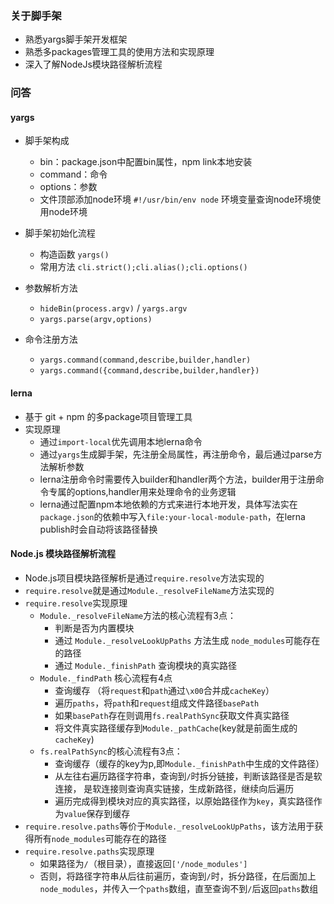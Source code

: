 ### 关于脚手架
- 熟悉yargs脚手架开发框架
- 熟悉多packages管理工具的使用方法和实现原理
- 深入了解NodeJs模块路径解析流程

### 问答

#### yargs
- 脚手架构成
  - bin：package.json中配置bin属性，npm link本地安装
  - command：命令
  - options：参数
  - 文件顶部添加node环境 `#!/usr/bin/env node` 环境变量查询node环境使用node环境

- 脚手架初始化流程
  - 构造函数 `yargs()`
  - 常用方法 `cli.strict();cli.alias();cli.options()`

- 参数解析方法
  - `hideBin(process.argv)` / `yargs.argv`
  - `yargs.parse(argv,options)`

- 命令注册方法
  - `yargs.command(command,describe,builder,handler)`
  - `yargs.command({command,describe,builder,handler})`

#### lerna
- 基于 git + npm 的多package项目管理工具
- 实现原理
  - 通过`import-local`优先调用本地lerna命令
  - 通过`yargs`生成脚手架，先注册全局属性，再注册命令，最后通过parse方法解析参数
  - lerna注册命令时需要传入builder和handler两个方法，builder用于注册命令专属的options,handler用来处理命令的业务逻辑
  - lerna通过配置npm本地依赖的方式来进行本地开发，具体写法实在`package.json`的依赖中写入`file:your-local-module-path`，在lerna publish时会自动将该路径替换

#### Node.js 模块路径解析流程
- Node.js项目模块路径解析是通过`require.resolve`方法实现的
- `require.resolve`就是通过`Module._resolveFileName`方法实现的
- `require.resolve`实现原理
  - `Module._resolveFileName`方法的核心流程有3点：
    - 判断是否为内置模块
    - 通过 `Module._resolveLookUpPaths` 方法生成 `node_modules`可能存在的路径
    - 通过 `Module._finishPath` 查询模块的真实路径
  - `Module._findPath` 核心流程有4点
    - 查询缓存 （将`request`和`path`通过`\x00`合并成`cacheKey`）
    - 遍历`paths`，将`path`和`request`组成文件路径`basePath`
    - 如果`basePath`存在则调用`fs.realPathSync`获取文件真实路径
    - 将文件真实路径缓存到`Module._pathCache`(key就是前面生成的`cacheKey`)
  - `fs.realPathSync`的核心流程有3点：
    - 查询缓存（缓存的key为p,即`Module._finishPath`中生成的文件路径）
    - 从左往右遍历路径字符串，查询到`/`时拆分链接，判断该路径是否是软连接， 是软连接则查询真实链接，生成新路径，继续向后遍历
    - 遍历完成得到模块对应的真实路径，以原始路径作为`key`，真实路径作为`value`保存到缓存
- `require.resolve.paths`等价于`Module._resolveLookUpPaths`，该方法用于获得所有`node_modules`可能存在的路径
- `require.resolve.paths`实现原理
  - 如果路径为`/`（根目录），直接返回`['/node_modules']`
  - 否则，将路径字符串从后往前遍历，查询到`/`时，拆分路径，在后面加上`node_modules`，并传入一个`paths`数组，直至查询不到`/`后返回`paths`数组